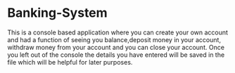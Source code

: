 # Banking-System
This is a console based application where you can create your own account and had a function of seeing you balance,deposit money in your account, withdraw money from your account and you can close your account.
Once you left out of the console the details you have entered will be saved in the file which will be helpful for later purposes. 
